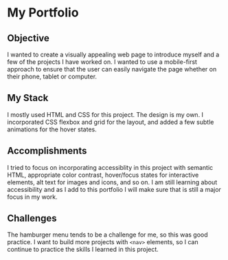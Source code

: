 # My Portfolio

## Objective

I wanted to create a visually appealing web page to introduce myself and a few of the projects I have worked on. I wanted to use a mobile-first approach to ensure that the user can easily navigate the page whether on their phone, tablet or computer.

## My Stack

I mostly used HTML and CSS for this project. The design is my own. I incorporated CSS flexbox and grid for the layout, and added a few subtle animations for the hover states.

## Accomplishments

I tried to focus on incorporating accessiblity in this project with semantic HTML, appropriate color contrast, hover/focus states for interactive elements, alt text for images and icons, and so on. I am still learning about accessibility and as I add to this portfolio I will make sure that is still a major focus in my work.

## Challenges

The hamburger menu tends to be a challenge for me, so this was good practice. I want to build more projects with `<nav>` elements, so I can continue to practice the skills I learned in this project.

